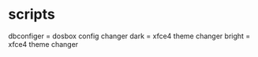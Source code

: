 # scripts
dbconfiger = dosbox config changer
dark = xfce4 theme changer
bright = xfce4 theme changer
